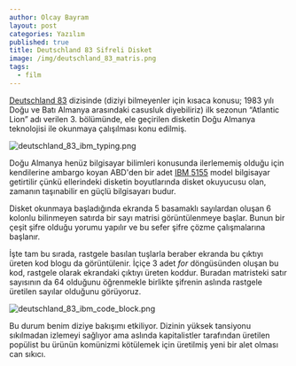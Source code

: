 ```yaml
---
author: Olcay Bayram
layout: post
categories: Yazılım
published: true
title: Deutschland 83 Sifreli Disket
image: /img/deutschland_83_matris.png
tags:
  - film
---
```

[Deutschland 83](http://www.sundance.tv/series/deutschland-83) dizisinde (diziyi bilmeyenler için kısaca konusu; 1983 yılı Doğu ve Batı Almanya arasındaki casusluk diyebiliriz) ilk sezonun “Atlantic Lion” adı verilen 3. bölümünde, ele geçirilen disketin Doğu Almanya teknolojisi ile okunmaya çalışılması konu edilmiş.

![deutschland_83_ibm_typing.png]({{site.baseurl}}/img/deutschland_83_ibm_typing.png)

Doğu Almanya henüz bilgisayar bilimleri konusunda ilerlememiş olduğu için kendilerine ambargo koyan ABD'den bir adet [IBM 5155](http://old-computers.com/museum/computer.asp?st=1&c=446) model bilgisayar getirtilir çünkü ellerindeki disketin boyutlarında disket okuyucusu olan, zamanın taşınabilir en güçlü bilgisayarı budur.

<!--more-->

Disket okunmaya başladığında ekranda 5 basamaklı sayılardan oluşan 6 kolonlu bilinmeyen satırda bir sayı matrisi görüntülenmeye başlar. Bunun bir çeşit şifre olduğu yorumu yapılır ve bu sefer şifre çözme çalışmalarına başlanır.

İşte tam bu sırada, rastgele basılan tuşlarla beraber ekranda bu çıktıyı üreten kod blogu da görüntülenir. İçiçe 3 adet _for_ döngüsünden oluşan bu kod, rastgele olarak ekrandaki çıktıyı üreten koddur. Buradan matristeki satır sayısının da 64 olduğunu öğrenmekle birlikte şifrenin aslında rastgele üretilen sayılar olduğunu görüyoruz.

![deutschland_83_ibm_code_block.png]({{site.baseurl}}/img/deutschland_83_ibm_code_block.png)

Bu durum benim diziye bakışımı etkiliyor. Dizinin yüksek tansiyonu sıkılmadan izlemeyi sağlıyor ama aslında kapitalistler tarafından üretilen popülist bu ürünün komünizmi kötülemek için üretilmiş yeni bir alet olması can sıkıcı.